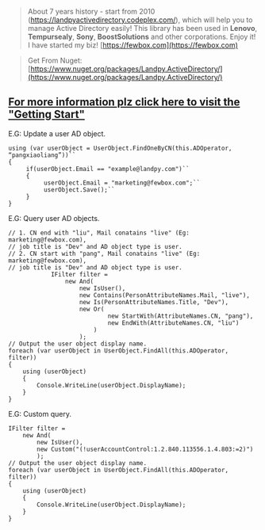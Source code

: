 > About 7 years history - start from 2010 (https://landpyactivedirectory.codeplex.com/), which will help you to manage Active Directory easily! 
> This library has been used in **Lenovo**, **Tempursealy**, **Sony**, **BoostSolutions** and other corporations. Enjoy it!
> I have started my biz! [https://fewbox.com](https://fewbox.com)

> Get From Nuget: [https://www.nuget.org/packages/Landpy.ActiveDirectory/](https://www.nuget.org/packages/Landpy.ActiveDirectory/)

## [For more information plz click here to visit the "Getting Start"](https://github.com/landpy/ActiveDirectory/wiki/Getting-Start)
E.G: Update a user AD object.

    using (var userObject = UserObject.FindOneByCN(this.ADOperator, “pangxiaoliang”))``
    {
         if(userObject.Email == "example@landpy.com")``
         {
              userObject.Email = "marketing@fewbox.com";``
              userObject.Save();``
         }
    }

E.G: Query user AD objects.

    // 1. CN end with "liu", Mail conatains "live" (Eg: marketing@fewbox.com),
    // job title is "Dev" and AD object type is user.
    // 2. CN start with "pang", Mail conatains "live" (Eg: marketing@fewbox.com),
    // job title is "Dev" and AD object type is user.
                IFilter filter =
                    new And(
                        new IsUser(),
                        new Contains(PersonAttributeNames.Mail, "live"),
                        new Is(PersonAttributeNames.Title, "Dev"),
                        new Or(
                                new StartWith(AttributeNames.CN, "pang"),
                                new EndWith(AttributeNames.CN, "liu")
                            )
                        );
    // Output the user object display name.
    foreach (var userObject in UserObject.FindAll(this.ADOperator, filter))
    {
        using (userObject)
        {
            Console.WriteLine(userObject.DisplayName);
        }
    }

E.G: Custom query.

    IFilter filter =
        new And(
            new IsUser(),
            new Custom("(!userAccountControl:1.2.840.113556.1.4.803:=2)")
            );
    // Output the user object display name.
    foreach (var userObject in UserObject.FindAll(this.ADOperator, filter))
    {
        using (userObject)
        {
            Console.WriteLine(userObject.DisplayName);
        }
    }
